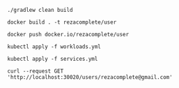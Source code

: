 ```
./gradlew clean build
```
```
docker build . -t rezacomplete/user
```
```
docker push docker.io/rezacomplete/user
```
```
kubectl apply -f workloads.yml
```
```
kubectl apply -f services.yml
```
```
curl --request GET 'http://localhost:30020/users/rezacomplete@gmail.com'
```